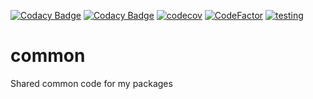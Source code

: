 [![Codacy Badge](https://app.codacy.com/project/badge/Coverage/c65cf75b1768423bbb1d841d759d1698)](https://app.codacy.com/gh/ondrovic/common/dashboard?utm_source=gh&utm_medium=referral&utm_content=&utm_campaign=Badge_coverage)
[![Codacy Badge](https://app.codacy.com/project/badge/Grade/c65cf75b1768423bbb1d841d759d1698)](https://app.codacy.com/gh/ondrovic/common/dashboard?utm_source=gh&utm_medium=referral&utm_content=&utm_campaign=Badge_grade)
[![codecov](https://codecov.io/github/ondrovic/common/graph/badge.svg?token=KDHIVNES6J)](https://codecov.io/github/ondrovic/common)
[![CodeFactor](https://www.codefactor.io/repository/github/ondrovic/common/badge)](https://www.codefactor.io/repository/github/ondrovic/common)
[![testing](https://github.com/ondrovic/common/actions/workflows/testing.yml/badge.svg)](https://github.com/ondrovic/common/actions/workflows/testing.yml)

# common
Shared common code for my packages
